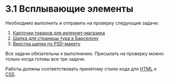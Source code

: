 # 3.1 Всплывающие элементы

Необходимо выполнить и отправить на проверку следующие задачи:

1. [Карточки товаров для интернет-магазина](./product-cards/)
2. [Шапка для страницы тура в Барселону](./tour-page-header/)
3. [Верстка шапки по PSD-макету](./psd-header-layout)

Все задачи обязательны к выполнению. Присылать на проверку можно только когда готовы все три задачи.

Работы должны соответствовать принятому стилю кода для [HTML](https://github.com/netology-code/codestyle/tree/master/html) и [CSS](https://github.com/netology-code/codestyle/tree/master/css).
